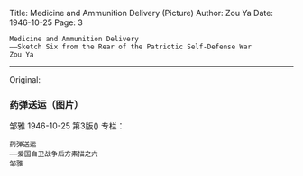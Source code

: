 Title: Medicine and Ammunition Delivery (Picture)
Author: Zou Ya
Date: 1946-10-25
Page: 3

    Medicine and Ammunition Delivery
    ——Sketch Six from the Rear of the Patriotic Self-Defense War
    Zou Ya



<hr /> 

Original: 


### 药弹送运（图片）
邹雅
1946-10-25
第3版()
专栏：

    药弹送运
    ——爱国自卫战争后方素描之六
    邹雅

